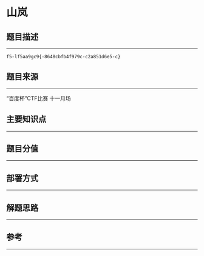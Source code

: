 # 山岚

## 题目描述
---
```
f5-lf5aa9gc9{-8648cbfb4f979c-c2a851d6e5-c}
```

## 题目来源
---
“百度杯”CTF比赛 十一月场

## 主要知识点
---


## 题目分值
---


## 部署方式
---


## 解题思路
---


## 参考
---
